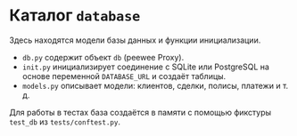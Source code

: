 # Каталог `database`

Здесь находятся модели базы данных и функции инициализации.

- `db.py` содержит объект `db` (peewee Proxy).
- `init.py` инициализирует соединение с SQLite или PostgreSQL на основе переменной `DATABASE_URL` и создаёт таблицы.
- `models.py` описывает модели: клиентов, сделки, полисы, платежи и т. д.

Для работы в тестах база создаётся в памяти с помощью фикстуры `test_db` из `tests/conftest.py`.
